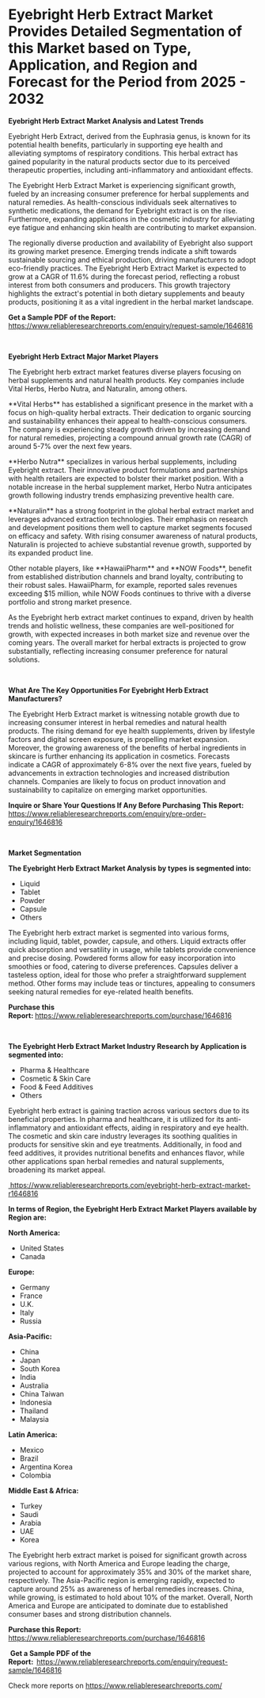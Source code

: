 <p><h1>Eyebright Herb Extract Market Provides Detailed Segmentation of this Market based on Type, Application, and Region and Forecast for the Period from 2025 - 2032</h1></p><p><strong>Eyebright Herb Extract Market Analysis and Latest Trends</strong></p>
<p><p>Eyebright Herb Extract, derived from the Euphrasia genus, is known for its potential health benefits, particularly in supporting eye health and alleviating symptoms of respiratory conditions. This herbal extract has gained popularity in the natural products sector due to its perceived therapeutic properties, including anti-inflammatory and antioxidant effects. </p><p>The Eyebright Herb Extract Market is experiencing significant growth, fueled by an increasing consumer preference for herbal supplements and natural remedies. As health-conscious individuals seek alternatives to synthetic medications, the demand for Eyebright extract is on the rise. Furthermore, expanding applications in the cosmetic industry for alleviating eye fatigue and enhancing skin health are contributing to market expansion.</p><p>The regionally diverse production and availability of Eyebright also support its growing market presence. Emerging trends indicate a shift towards sustainable sourcing and ethical production, driving manufacturers to adopt eco-friendly practices. The Eyebright Herb Extract Market is expected to grow at a CAGR of 11.6% during the forecast period, reflecting a robust interest from both consumers and producers. This growth trajectory highlights the extract's potential in both dietary supplements and beauty products, positioning it as a vital ingredient in the herbal market landscape.</p></p>
<p><strong>Get a Sample PDF of the Report:&nbsp;</strong> <a href="https://www.reliableresearchreports.com/enquiry/request-sample/1646816?utm_campaign=2665&utm_medium=2&utm_source=Github&utm_content=ia&utm_term=02042025&utm_id=eyebright-herb-extract">https://www.reliableresearchreports.com/enquiry/request-sample/1646816</a></p>
<p>&nbsp;</p>
<p><strong>Eyebright Herb Extract Major Market Players</strong></p>
<p><p>The Eyebright herb extract market features diverse players focusing on herbal supplements and natural health products. Key companies include Vital Herbs, Herbo Nutra, and Naturalin, among others.</p><p>**Vital Herbs** has established a significant presence in the market with a focus on high-quality herbal extracts. Their dedication to organic sourcing and sustainability enhances their appeal to health-conscious consumers. The company is experiencing steady growth driven by increasing demand for natural remedies, projecting a compound annual growth rate (CAGR) of around 5-7% over the next few years.</p><p>**Herbo Nutra** specializes in various herbal supplements, including Eyebright extract. Their innovative product formulations and partnerships with health retailers are expected to bolster their market position. With a notable increase in the herbal supplement market, Herbo Nutra anticipates growth following industry trends emphasizing preventive health care.</p><p>**Naturalin** has a strong footprint in the global herbal extract market and leverages advanced extraction technologies. Their emphasis on research and development positions them well to capture market segments focused on efficacy and safety. With rising consumer awareness of natural products, Naturalin is projected to achieve substantial revenue growth, supported by its expanded product line.</p><p>Other notable players, like **HawaiiPharm** and **NOW Foods**, benefit from established distribution channels and brand loyalty, contributing to their robust sales. HawaiiPharm, for example, reported sales revenues exceeding $15 million, while NOW Foods continues to thrive with a diverse portfolio and strong market presence.</p><p>As the Eyebright herb extract market continues to expand, driven by health trends and holistic wellness, these companies are well-positioned for growth, with expected increases in both market size and revenue over the coming years. The overall market for herbal extracts is projected to grow substantially, reflecting increasing consumer preference for natural solutions.</p></p>
<p>&nbsp;</p>
<p><strong>What Are The Key Opportunities For Eyebright Herb Extract Manufacturers?</strong></p>
<p><p>The Eyebright Herb Extract market is witnessing notable growth due to increasing consumer interest in herbal remedies and natural health products. The rising demand for eye health supplements, driven by lifestyle factors and digital screen exposure, is propelling market expansion. Moreover, the growing awareness of the benefits of herbal ingredients in skincare is further enhancing its application in cosmetics. Forecasts indicate a CAGR of approximately 6-8% over the next five years, fueled by advancements in extraction technologies and increased distribution channels. Companies are likely to focus on product innovation and sustainability to capitalize on emerging market opportunities.</p></p>
<p><strong>Inquire or Share Your Questions If Any Before Purchasing This Report:</strong> <a href="https://www.reliableresearchreports.com/enquiry/pre-order-enquiry/1646816?utm_campaign=2665&utm_medium=2&utm_source=Github&utm_content=ia&utm_term=02042025&utm_id=eyebright-herb-extract">https://www.reliableresearchreports.com/enquiry/pre-order-enquiry/1646816</a></p>
<p>&nbsp;</p>
<p><strong>Market Segmentation</strong></p>
<p><strong>The Eyebright Herb Extract Market Analysis by types is segmented into:</strong></p>
<p><ul><li>Liquid</li><li>Tablet</li><li>Powder</li><li>Capsule</li><li>Others</li></ul></p>
<p><p>The Eyebright herb extract market is segmented into various forms, including liquid, tablet, powder, capsule, and others. Liquid extracts offer quick absorption and versatility in usage, while tablets provide convenience and precise dosing. Powdered forms allow for easy incorporation into smoothies or food, catering to diverse preferences. Capsules deliver a tasteless option, ideal for those who prefer a straightforward supplement method. Other forms may include teas or tinctures, appealing to consumers seeking natural remedies for eye-related health benefits.</p></p>
<p><strong>Purchase this Report:&nbsp;</strong><a href="https://www.reliableresearchreports.com/purchase/1646816?utm_campaign=2665&utm_medium=2&utm_source=Github&utm_content=ia&utm_term=02042025&utm_id=eyebright-herb-extract">https://www.reliableresearchreports.com/purchase/1646816</a></p>
<p>&nbsp;</p>
<p><strong>The Eyebright Herb Extract Market Industry Research by Application is segmented into:</strong></p>
<p><ul><li>Pharma & Healthcare</li><li>Cosmetic & Skin Care</li><li>Food & Feed Additives</li><li>Others</li></ul></p>
<p><p>Eyebright herb extract is gaining traction across various sectors due to its beneficial properties. In pharma and healthcare, it is utilized for its anti-inflammatory and antioxidant effects, aiding in respiratory and eye health. The cosmetic and skin care industry leverages its soothing qualities in products for sensitive skin and eye treatments. Additionally, in food and feed additives, it provides nutritional benefits and enhances flavor, while other applications span herbal remedies and natural supplements, broadening its market appeal.</p></p>
<p><a href="https://www.reliableresearchreports.com/eyebright-herb-extract-market-r1646816?utm_campaign=2665&utm_medium=2&utm_source=Github&utm_content=ia&utm_term=02042025&utm_id=eyebright-herb-extract">&nbsp;https://www.reliableresearchreports.com/eyebright-herb-extract-market-r1646816</a></p>
<p><strong>In terms of Region, the Eyebright Herb Extract Market Players available by Region are:</strong></p>
<p>
    <p> <strong> North America: </strong>
        <ul>
            <li>United States</li>
            <li>Canada</li>
        </ul>
        </p> 
    <p> <strong> Europe: </strong>
        <ul>
            <li>Germany</li>
            <li>France</li>
            <li>U.K.</li>
            <li>Italy</li>
            <li>Russia</li>
        </ul>
        </p> 
    <p> <strong> Asia-Pacific: </strong>
        <ul>
            <li>China</li>
            <li>Japan</li>
            <li>South Korea</li>
            <li>India</li>
            <li>Australia</li>
            <li>China Taiwan</li>
            <li>Indonesia</li>
            <li>Thailand</li>
            <li>Malaysia</li>
        </ul>
        </p> 
    <p> <strong> Latin America: </strong>
        <ul>
            <li>Mexico</li>
            <li>Brazil</li>
            <li>Argentina Korea</li>
            <li>Colombia</li>
        </ul>
        </p> 
    <p> <strong> Middle East & Africa: </strong>
        <ul>
            <li>Turkey</li>
            <li>Saudi</li>
            <li>Arabia</li>
            <li>UAE</li>
            <li>Korea</li>
        </ul>
    </p>
    </p>
<p><p>The Eyebright herb extract market is poised for significant growth across various regions, with North America and Europe leading the charge, projected to account for approximately 35% and 30% of the market share, respectively. The Asia-Pacific region is emerging rapidly, expected to capture around 25% as awareness of herbal remedies increases. China, while growing, is estimated to hold about 10% of the market. Overall, North America and Europe are anticipated to dominate due to established consumer bases and strong distribution channels.</p></p>
<p><strong>Purchase this Report: </strong><a href="https://www.reliableresearchreports.com/purchase/1646816?utm_campaign=2665&utm_medium=2&utm_source=Github&utm_content=ia&utm_term=02042025&utm_id=eyebright-herb-extract">https://www.reliableresearchreports.com/purchase/1646816</a></p>
<p>&nbsp;<strong>Get a Sample PDF of the Report:&nbsp;&nbsp;</strong><a href="https://www.reliableresearchreports.com/enquiry/request-sample/1646816?utm_campaign=2665&utm_medium=2&utm_source=Github&utm_content=ia&utm_term=02042025&utm_id=eyebright-herb-extract">https://www.reliableresearchreports.com/enquiry/request-sample/1646816</a></p>
<p><strong></strong></p>
<p>Check more reports on <a href="https://www.reliableresearchreports.com/?utm_campaign=2665&utm_medium=2&utm_source=Github&utm_content=ia&utm_term=02042025&utm_id=eyebright-herb-extract">https://www.reliableresearchreports.com/</a></p>